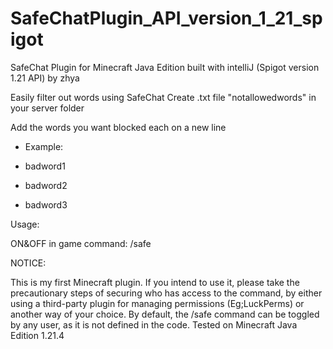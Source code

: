 # SafeChatPlugin_API_version_1_21_spigot
SafeChat Plugin for Minecraft Java Edition built with intelliJ (Spigot version 1.21 API) by zhya

Easily filter out words using SafeChat
Create .txt file "notallowedwords" in your server folder

Add the words you want blocked each on a new line
- Example:

- badword1

- badword2

- badword3

Usage:

ON&OFF in game command: /safe

NOTICE:

This is my first Minecraft plugin. If you intend to use it, please take the precautionary steps of securing who has access to the command, by either using a third-party plugin for managing permissions (Eg;LuckPerms) or another way of your choice. By default, the /safe command can be toggled by any user, as it is not defined in the code.
Tested on Minecraft Java Edition 1.21.4
